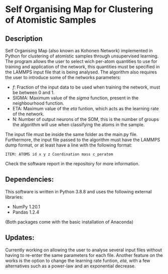 # Self Organising Map for Clustering of Atomistic Samples
## Description
Self Organising Map (also known as Kohonen Network) implemented in Python for clustering of atomistic samples through unsupervised learning. The program allows the user to select wich per-atom quantities to use for training and application of the network, this quantities must be specified in the LAMMPS input file that is being analysed. The algorithm also requires the user to introduce some of the networks parameters:
- _f_: Fraction of the input data to be used when training the network, must be between 0 and 1.
- SIGMA: Maximum value of the _sigma_ function, present in the neighbourhood function.
- ETA: Maximum value of the _eta_ funtion, which acts as the learning rate of the network.
- N: Number of output neurons of the SOM, this is the number of groups the algorithm will use when classifying the atoms in the sample.

The input file must be inside the same folder as the main.py file. Furthermore, the input file passed to the algorithm must have the LAMMPS dump format, or at least have a line with the following format:

`ITEM: ATOMS id x y z Coordination mass c_peratom `

Check the software report in the repository for more information.

## Dependencies:
This software is written in Python 3.8.8 and uses the following external libraries:
- NumPy 1.20.1
- Pandas 1.2.4

(Both packages come with the basic installation of Anaconda)

## Updates:
Currently working on allowing the user to analyse several input files without having to re-enter the same parameters for each file. Another feature on the works is the option to change the learning rate funtion, _eta_, with a few alternatives such as a power-law and an exponential decrease.
